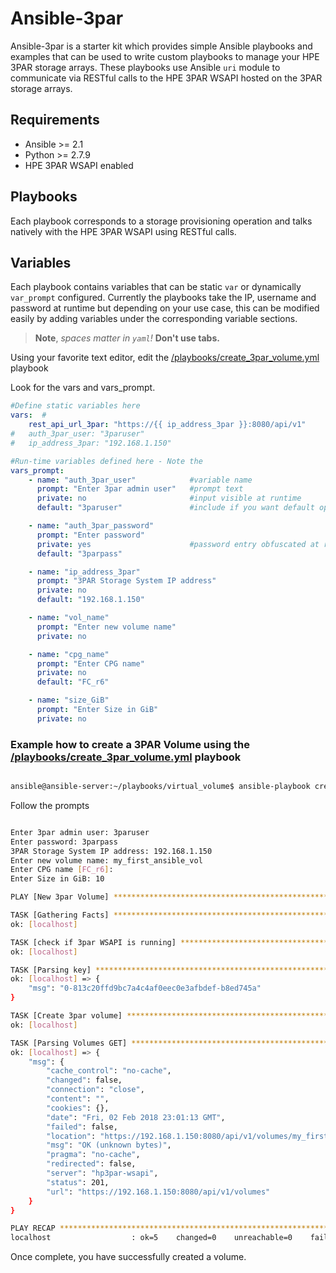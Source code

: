 # Ansible-3par

Ansible-3par is a starter kit which provides simple Ansible playbooks and examples that can be used to write custom playbooks to manage your HPE 3PAR storage arrays. These playbooks use Ansible ```uri``` module to communicate via RESTful calls to the HPE 3PAR WSAPI hosted on the 3PAR storage arrays.

## Requirements
 - Ansible >= 2.1
 - Python >= 2.7.9
 - HPE 3PAR WSAPI enabled

## Playbooks
Each playbook corresponds to a storage provisioning operation and talks natively with the HPE 3PAR WSAPI using RESTful calls.

## Variables
Each playbook contains variables that can be static `var` or dynamically `var_prompt` configured. Currently the playbooks take the IP, username and password at runtime but depending on your use case, this can be modified easily by adding variables under the corresponding variable sections.

>**Note**, *spaces matter in `yaml`!* **Don't use tabs.**

Using your favorite text editor, edit the [/playbooks/create_3par_volume.yml](playbooks/virtual_volume/create_3par_volume.yml) playbook

Look for the vars and vars_prompt.

```yml
#Define static variables here
vars:  #
    rest_api_url_3par: "https://{{ ip_address_3par }}:8080/api/v1"
#   auth_3par_user: "3paruser"
#   ip_address_3par: "192.168.1.150"

#Run-time variables defined here - Note the
vars_prompt:
    - name: "auth_3par_user"            #variable name
      prompt: "Enter 3par admin user"   #prompt text
      private: no                       #input visible at runtime
      default: "3paruser"               #include if you want default option defined

    - name: "auth_3par_password"
      prompt: "Enter password"
      private: yes                      #password entry obfuscated at runtime
      default: "3parpass"

    - name: "ip_address_3par"
      prompt: "3PAR Storage System IP address"
      private: no
      default: "192.168.1.150"

    - name: "vol_name"
      prompt: "Enter new volume name"  
      private: no

    - name: "cpg_name"
      prompt: "Enter CPG name"
      private: no
      default: "FC_r6"

    - name: "size_GiB"
      prompt: "Enter Size in GiB"
      private: no


 ```

### Example how to create a 3PAR Volume using the [/playbooks/create_3par_volume.yml](playbooks/virtual_volume/create_3par_volume.yml) playbook

```bash

ansible@ansible-server:~/playbooks/virtual_volume$ ansible-playbook create_3par_volume.yml
```
Follow the prompts
```bash

Enter 3par admin user: 3paruser
Enter password: 3parpass
3PAR Storage System IP address: 192.168.1.150
Enter new volume name: my_first_ansible_vol
Enter CPG name [FC_r6]:
Enter Size in GiB: 10

PLAY [New 3par Volume] ******************************************************************************

TASK [Gathering Facts] ******************************************************************************
ok: [localhost]

TASK [check if 3par WSAPI is running] ***************************************************************
ok: [localhost]

TASK [Parsing key] **********************************************************************************
ok: [localhost] => {
    "msg": "0-813c20ffd9bc7a4c4af0eec0e3afbdef-b8ed745a"
}

TASK [Create 3par volume] ***************************************************************************
ok: [localhost]

TASK [Parsing Volumes GET] **************************************************************************
ok: [localhost] => {
    "msg": {
        "cache_control": "no-cache",
        "changed": false,
        "connection": "close",
        "content": "",
        "cookies": {},
        "date": "Fri, 02 Feb 2018 23:01:13 GMT",
        "failed": false,
        "location": "https://192.168.1.150:8080/api/v1/volumes/my_first_ansible_vol",
        "msg": "OK (unknown bytes)",
        "pragma": "no-cache",
        "redirected": false,
        "server": "hp3par-wsapi",
        "status": 201,
        "url": "https://192.168.1.150:8080/api/v1/volumes"
    }
}

PLAY RECAP ******************************************************************************************
localhost                  : ok=5    changed=0    unreachable=0    failed=0
```


Once complete, you have successfully created a volume.
